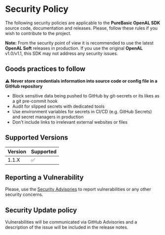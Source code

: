# Security Policy

The following security policies are applicable to the **PureBasic OpenAL SDK** source code, documentation and releases. Please, follow these rules if you wish to contribute to the project.

**Note:** From the security point of view it is recommended to use the latest **OpenAL Soft** releases in production. If you use the original **OpenAL** v1.0/v1.1, this SDK may not address any security issues.

## Goods practices to follow

:warning: **Never store credentials information into source code or config file in a GitHub repository**
- Block sensitive data being pushed to GitHub by git-secrets or its likes as a git pre-commit hook
- Audit for slipped secrets with dedicated tools
- Use environment variables for secrets in CI/CD (e.g. GitHub Secrets) and secret managers in production
- Don't include links to irrelevant external websites or files

## Supported Versions

| Version | Supported          |
| ------- | ------------------ |
| 1.1.X   | :white_check_mark: |

## Reporting a Vulnerability

Please, use the [Security Advisories](/vkamenar/purebasic-openal-sdk/security/advisories) to report vulnerabilities or any other security concerns.

## Security Update policy

Vulnerabilities will be communicated via GitHub Advisories and a description of the issue will be included in the release notes.
